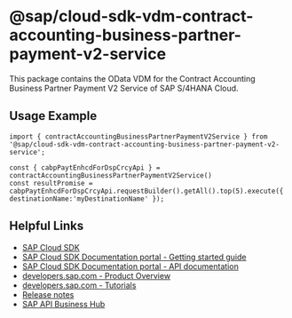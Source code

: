 # @sap/cloud-sdk-vdm-contract-accounting-business-partner-payment-v2-service

This package contains the OData VDM for the Contract Accounting Business Partner Payment V2 Service of SAP S/4HANA Cloud.

## Usage Example
```
import { contractAccountingBusinessPartnerPaymentV2Service } from '@sap/cloud-sdk-vdm-contract-accounting-business-partner-payment-v2-service';

const { cabpPaytEnhcdForDspCrcyApi } = contractAccountingBusinessPartnerPaymentV2Service()
const resultPromise = cabpPaytEnhcdForDspCrcyApi.requestBuilder().getAll().top(5).execute({ destinationName:'myDestinationName' });

```

## Helpful Links

- [SAP Cloud SDK](https://github.com/SAP/cloud-sdk-js)
- [SAP Cloud SDK Documentation portal - Getting started guide](https://sap.github.io/cloud-sdk/docs/js/getting-started)
- [SAP Cloud SDK Documentation portal - API documentation](https://sap.github.io/cloud-sdk/docs/js/api)
- [developers.sap.com - Product Overview](https://developers.sap.com/topics/cloud-sdk.html)
- [developers.sap.com - Tutorials](https://developers.sap.com/tutorial-navigator.html?tag=software-product:technology-platform/sap-cloud-sdk&tag=tutorial:type/tutorial&tag=programming-tool:javascript)
- [Release notes](https://help.sap.com/doc/2324e9c3b28748a4ae2ad08166d77675/1.0/en-US/js-index.html)
- [SAP API Business Hub](https://api.sap.com/)
